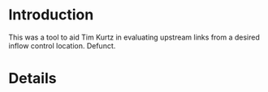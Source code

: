 # Introduction #

This was a tool to aid Tim Kurtz in evaluating upstream links from a desired inflow control location.  Defunct.

# Details #
